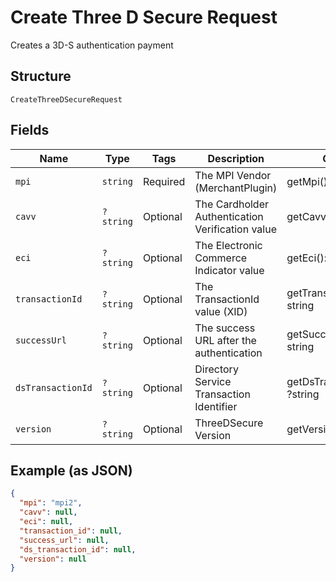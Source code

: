 
# Create Three D Secure Request

Creates a 3D-S authentication payment

## Structure

`CreateThreeDSecureRequest`

## Fields

| Name | Type | Tags | Description | Getter | Setter |
|  --- | --- | --- | --- | --- | --- |
| `mpi` | `string` | Required | The MPI Vendor (MerchantPlugin) | getMpi(): string | setMpi(string mpi): void |
| `cavv` | `?string` | Optional | The Cardholder Authentication Verification value | getCavv(): ?string | setCavv(?string cavv): void |
| `eci` | `?string` | Optional | The Electronic Commerce Indicator value | getEci(): ?string | setEci(?string eci): void |
| `transactionId` | `?string` | Optional | The TransactionId value (XID) | getTransactionId(): ?string | setTransactionId(?string transactionId): void |
| `successUrl` | `?string` | Optional | The success URL after the authentication | getSuccessUrl(): ?string | setSuccessUrl(?string successUrl): void |
| `dsTransactionId` | `?string` | Optional | Directory Service Transaction Identifier | getDsTransactionId(): ?string | setDsTransactionId(?string dsTransactionId): void |
| `version` | `?string` | Optional | ThreeDSecure Version | getVersion(): ?string | setVersion(?string version): void |

## Example (as JSON)

```json
{
  "mpi": "mpi2",
  "cavv": null,
  "eci": null,
  "transaction_id": null,
  "success_url": null,
  "ds_transaction_id": null,
  "version": null
}
```

